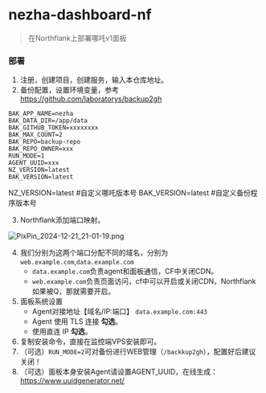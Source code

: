 # nezha-dashboard-nf

> 在Northflank上部署哪吒v1面板

### 部署

1. 注册，创建项目，创建服务，输入本仓库地址。
2. 备份配置，设置环境变量，参考 https://github.com/laboratorys/backup2gh

```
BAK_APP_NAME=nezha
BAK_DATA_DIR=/app/data
BAK_GITHUB_TOKEN=xxxxxxxx
BAK_MAX_COUNT=2
BAK_REPO=backup-repo
BAK_REPO_OWNER=xxx
RUN_MODE=1
AGENT_UUID=xxx
NZ_VERSION=latest
BAK_VERSION=latest
```

NZ_VERSION=latest #自定义哪吒版本号
BAK_VERSION=latest #自定义备份程序版本号

3. Northflank添加端口映射。

![PixPin_2024-12-21_21-01-19.png](https://cdn.jsdelivr.net/gh/laboratorys/nezha-dashboard-nf@main/docs/1.png)

4. 我们分别为这两个端口分配不同的域名，分别为`web.example.com`,`data.example.com`
    - `data.example.com`负责agent和面板通信，CF中关闭CDN。
    - `web.example.com`负责页面访问，cf中可以开启或关闭CDN，Northflank如果被Q，那就需要开启。
5. 面板系统设置
    - Agent对接地址【域名/IP:端口】
      `data.example.com:443`
    - Agent 使用 TLS 连接 **勾选**。
    - 使用直连 IP **勾选**。
6. 复制安装命令，直接在监控端VPS安装即可。
7. （可选）`RUN_MODE=2`可对备份进行WEB管理（`/backkup2gh`），配置好后建议关闭！
8. （可选）面板本身安装Agent请设置AGENT_UUID，在线生成：https://www.uuidgenerator.net/